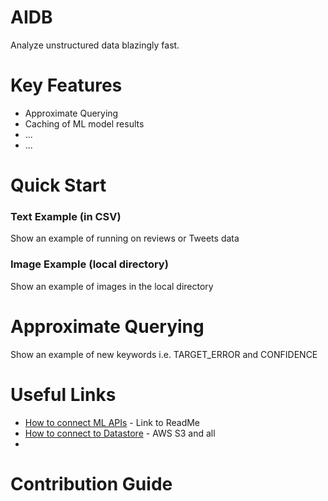 # AIDB
Analyze unstructured data blazingly fast.

# Key Features
- Approximate Querying
- Caching of ML model results
- ...
- ...

# Quick Start

### Text Example (in CSV)
Show an example of running on reviews or Tweets data

### Image Example (local directory)
Show an example of images in the local directory

# Approximate Querying
Show an example of new keywords i.e. TARGET_ERROR and CONFIDENCE

# Useful Links
- [How to connect ML APIs]() - Link to ReadMe
- [How to connect to Datastore]() - AWS S3 and all 
- 

# Contribution Guide

